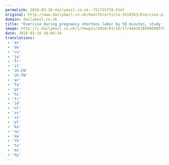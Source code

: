 ```yaml
---
permalink: 2018-03-16-dailymail.co.uk--751725739.html
original: http://www.dailymail.co.uk/health/article-5510353/Exercise-pregnancy-shortens-labor-50-minutes-study-finds.html?ITO=1490&ns_mchannel=rss&ns_campaign=1490
domain: dailymail.co.uk
title: "Exercise during pregnancy shortens labor by 50 minutes, study finds"
image: http://i.dailymail.co.uk/i/newpix/2018/03/16/17/4A42E1B500000578-0-image-a-24_1521220169050.jpg
date: 2018-03-16 18:04:34
translations: 
 - 'es'
 - 'de'
 - 'ru'
 - 'ja'
 - 'fr'
 - 'it'
 - 'zh-CN'
 - 'zh-TW'
 - 'ar'
 - 'fa'
 - 'pt'
 - 'hi'
 - 'tr'
 - 'id'
 - 'nl'
 - 'sv'
 - 'vi'
 - 'pl'
 - 'ko'
 - 'no'
 - 'da'
 - 'th'
 - 'ta'
 - 'ms'
 - 'hy'
---
```


